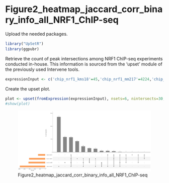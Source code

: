 # Figure2_heatmap_jaccard_corr_binary_info_all_NRF1_ChIP-seq

Upload the needed packages.

``` r
library("UpSetR")
library(ggpubr)
```

Retrieve the count of peak intersections among NRF1 ChIP-seq experiments
conducted in-house. This information is sourced from the ‘upset’ module
of the previously used Intervene tools.

``` r
expressionInput <- c('chip_nrf1_kms18'=45,'chip_nrf1_mm217'=4224,'chip_nrf1_mm217&chip_nrf1_kms18'=3,'chip_nrf1_mm196'=5854,'chip_nrf1_mm196&chip_nrf1_kms18'=14,'chip_nrf1_mm196&chip_nrf1_mm217'=1499,'chip_nrf1_mm196&chip_nrf1_mm217&chip_nrf1_kms18'=48,'chip_nrf1_kms27'=13651,'chip_nrf1_kms27&chip_nrf1_kms18'=493,'chip_nrf1_kms27&chip_nrf1_mm217'=1325,'chip_nrf1_kms27&chip_nrf1_mm217&chip_nrf1_kms18'=356,'chip_nrf1_kms27&chip_nrf1_mm196'=513,'chip_nrf1_kms27&chip_nrf1_mm196&chip_nrf1_kms18'=125,'chip_nrf1_kms27&chip_nrf1_mm196&chip_nrf1_mm217'=2270,'chip_nrf1_kms27&chip_nrf1_mm196&chip_nrf1_mm217&chip_nrf1_kms18'=5749)
```

Create the upset plot.

``` r
plot <- upset(fromExpression(expressionInput), nsets=6, nintersects=30, show.numbers="yes", main.bar.color="#969696", sets.bar.color="#FDAE6B", empty.intersections=NULL, order.by = "freq", number.angles = 0, mainbar.y.label ="No. of Intersections", sets.x.label ="Set size",text.scale = 1.5)
#show(plot)
```

<figure>
<img
src="https://github.com/cleliacort/NRF1_paper/blob/main/Fig2/figures/Intervene_upset_KMS27_MM196_MM217_KMS18_1123.png"
alt="Figure2_heatmap_jaccard_corr_binary_info_all_NRF1_ChIP-seq" />
<figcaption
aria-hidden="true">Figure2_heatmap_jaccard_corr_binary_info_all_NRF1_ChIP-seq</figcaption>
</figure>
